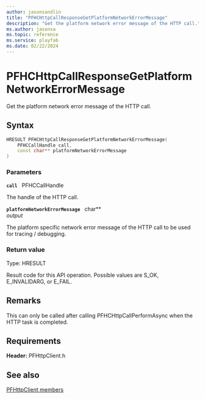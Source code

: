 ```yaml
---
author: jasonsandlin
title: "PFHCHttpCallResponseGetPlatformNetworkErrorMessage"
description: "Get the platform network error message of the HTTP call."
ms.author: jasonsa
ms.topic: reference
ms.service: playfab
ms.date: 02/22/2024
---
```


# PFHCHttpCallResponseGetPlatformNetworkErrorMessage  

Get the platform network error message of the HTTP call.  

## Syntax  
  
```cpp
HRESULT PFHCHttpCallResponseGetPlatformNetworkErrorMessage(  
    PFHCCallHandle call,  
    const char** platformNetworkErrorMessage  
)  
```  
  
### Parameters  
  
**`call`** &nbsp; PFHCCallHandle  
  
The handle of the HTTP call.  
  
**`platformNetworkErrorMessage`** &nbsp; char**  
*output*  
  
The platform specific network error message of the HTTP call to be used for tracing / debugging.  
  
  
### Return value
Type: HRESULT
  
Result code for this API operation. Possible values are S_OK, E_INVALIDARG, or E_FAIL.
  
## Remarks  
  
This can only be called after calling PFHCHttpCallPerformAsync when the HTTP task is completed.
  
## Requirements  
  
**Header:** PFHttpClient.h
  
## See also  
[PFHttpClient members](../pfhttpclient_members.md)  

  
  
